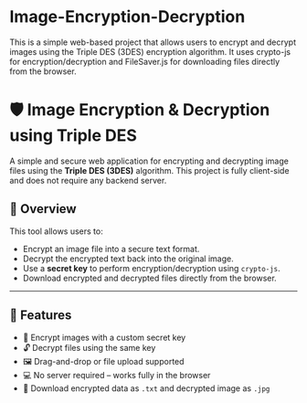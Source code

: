 # Image-Encryption-Decryption
This is a simple web-based project that allows users to encrypt and decrypt images using the Triple DES (3DES) encryption algorithm. It uses crypto-js for encryption/decryption and FileSaver.js for downloading files directly from the browser.

# 🛡️ Image Encryption & Decryption using Triple DES

A simple and secure web application for encrypting and decrypting image files using the **Triple DES (3DES)** algorithm. This project is fully client-side and does not require any backend server.

## 📌 Overview

This tool allows users to:
- Encrypt an image file into a secure text format.
- Decrypt the encrypted text back into the original image.
- Use a **secret key** to perform encryption/decryption using `crypto-js`.
- Download encrypted and decrypted files directly from the browser.

---

## 🚀 Features

- 🔐 Encrypt images with a custom secret key
- 🔓 Decrypt files using the same key
- 🖼️ Drag-and-drop or file upload supported
- 💻 No server required – works fully in the browser
- 📁 Download encrypted data as `.txt` and decrypted image as `.jpg`
